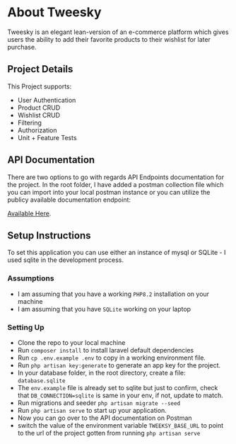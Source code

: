 # About Tweesky

Tweesky is an elegant lean-version of an e-commerce platform which gives users the ability to add their 
favorite products to their wishlist for later purchase.

## Project Details

This Project supports:
- User Authentication
- Product CRUD
- Wishlist CRUD
- Filtering
- Authorization
- Unit + Feature Tests



## API Documentation

There are two options to go with regards API Endpoints documentation for the project.
In the root folder, I have added a postman collection file which you can import into
your local postman instance or you can utilize the publicy available documentation endpoint:


[Available Here](https://documenter.getpostman.com/view/37632424/2sB2qWGimG).

## Setup Instructions 

To set this application you can use either an instance of mysql or SQLite - I used sqlite in the development process.

### Assumptions
- I am assuming that you have a working `PHP8.2` installation on your machine
- I am assuming that you have `SQLite` working on your laptop


### Setting Up
- Clone the repo to your local machine
- Run `composer install` to install laravel default dependencies
- Run `cp .env.example .env` to copy in a working environment file.
- Run `php artisan key:generate` to generate an app key for the project.
- In your database folder, in the root directory, create a file: `database.sqlite`
- The `env.example` file is already set to sqlite but just to confirm, check that `DB_CONNECTION=sqlite` 
is same in your env, if not, update to match.
- Run migrations and seeder `php artisan migrate --seed`
- Run `php artisan serve` to start up your application.
- Now you can go over to the API documentation on Postman
- switch the value of the environment variable `TWEEKSY_BASE_URL` to point to the url of the project gotten from 
running `php artisan serve`
